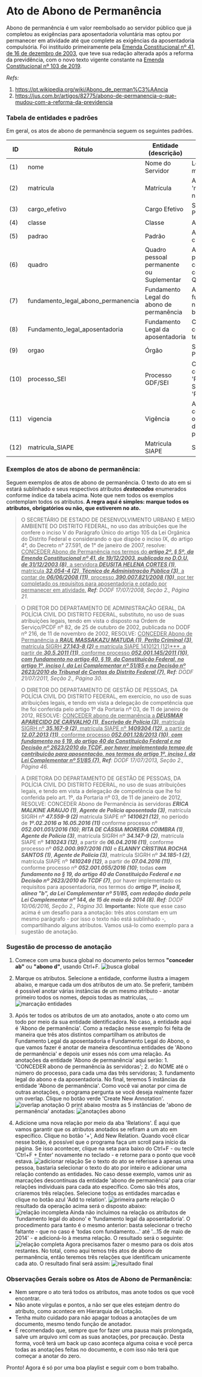 # Ato de Abono de Permanência

[//]: # (Paleta de cores usada nos destaques dos exemplos obtida em http://tsitsul.in/blog/coloropt/)

[//]: # (Atributos extras encontrados durante a elaboração desse doc: CARREIRA e ETAPA)

Abono de permanência é um valor reembolsado ao servidor público que já completou as exigências para aposentadoria voluntária mas optou por permanecer em atividade até que complete as exigências da aposentadoria compulsória. Foi instituído primeiramente pela <a href="http://www.planalto.gov.br/ccivil_03/constituicao/emendas/emc/emc41.htm">Emenda Constitucional nº 41, de 16 de dezembro de 2003</a>, que teve sua redação alterada após a reforma da previdência, com o novo texto vigente constante na <a href="http://www.planalto.gov.br/ccivil_03/constituicao/emendas/emc/emc103.htm">Emenda Constitucional nº 103 de 2019</a>.

_Refs:_
1. <a href="https://pt.wikipedia.org/wiki/Abono_de_perman%C3%AAncia">https://pt.wikipedia.org/wiki/Abono_de_perman%C3%AAncia</a>
2. <a href="https://jus.com.br/artigos/82775/abono-de-permanencia-o-que-mudou-com-a-reforma-da-previdencia">https://jus.com.br/artigos/82775/abono-de-permanencia-o-que-mudou-com-a-reforma-da-previdencia</a>


### Tabela de entidades e padrões
Em geral, os atos de abono de permanência seguem os seguintes padrões.

ID | Rótulo | Entidade (descrição)  | Padrão  
------- | ------- | ------- | -------
(1) | nome | Nome do Servidor | Letras maiúsculas
(2) | matricula| Matrícula | Após 'matrícula n°'
(3) | cargo_efetivo | Cargo Efetivo | Sem Padrão
(4) | classe | Classe | Após cargo
(5) | padrao | Padrão | Após classe
(6) | quadro | Quadro pessoal permanente ou Suplementar | Após padrão, começa com 'do Quadro'
(7) | fundamento_legal_abono_permanencia | Fundamento Legal do abono de permanência | Após 'com fundamento no' ou 'com base no'
(8) | Fundamento_legal_aposentadoria | Fundamento Legal da aposentadoria | Começa com 'nos termos do'
(9) | orgao | Órgão | Sem Padrão
(10)| processo_SEI | Processo GDF/SEI | Começa com 'Processo SEI' ou 'Processo'
(11)| vigencia | Vigência | Após 'a contar de' ou 'a partir de' ou 'no período de'
(12)| matricula_SIAPE | Matricula SIAPE | SIAPE 

### Exemplos de atos de abono de permanência:

Seguem exemplos de atos de abono de permanência. O texto do ato em si estará sublinhado e seus respectivos atributos ***destacados*** enumerados conforme índice da tabela acima. Note que nem todos os exemplos contemplam todos os atributos. **A regra aqui é simples: marque todos os atributos, obrigatórios ou não, que estiverem no ato.**

> O SECRETÁRIO DE ESTADO DE DESENVOLVIMENTO URBANO E MEIO AMBIENTE DO DISTRITO FEDERAL, no uso das atribuições que lhe confere o inciso V do Parágrafo Único do artigo 105 da Lei Orgânica do Distrito Federal e considerando o que dispõe o inciso IX, do artigo 4°, do Decreto n° 27.591, de 1° de janeiro de 2007, resolve:
<ins>CONCEDER Abono de Permanência nos termos do ***artigo 2º, § 5º, da Emenda Constitucional nº 41, de 19/12/2003, publicada no D.O.U. de 31/12/2003 (8)***, a servidora ***DEUSITA HELENA CORTES (1)***, matrícula ***32.054-4 (2)***, ***Técnico de Administração Pública (3)***, a contar de ***06/06/2008 (11)***, processo ***390.007.821/2008 (10)***, por ter completado os requisitos para aposentadoria e optado por permanecer em atividade.</ins>
_**Ref**: DODF 17/07/2008, Seção 2., Página 21._



> O DIRETOR DO DEPARTAMENTO DE ADMINISTRAÇÃO GERAL, DA POLÍCIA CIVIL DO DISTRITO FEDERAL, substituto, no uso de suas atribuições legais, tendo em vista o disposto na Ordem de Serviço/PCDF nº 82, de 25 de outubro de 2002, publicada no DODF nº 216, de 11 de novembro de 2002, RESOLVE:
<ins>CONCEDER Abono de Permanência a ***RAUL MASSAKAZU MATUDA (1)***, ***Perito Criminal (3)***, matrícula SIGRH ***27.143-8 (2)*** e matrícula SIAPE 1410121 (12)***, a partir de ***30.5.2011 (11)***, conforme processo ***052.001.145/2011 (10)***, ***com fundamento no artigo 40, § 19, da Constituição Federal, no artigo 1º, inciso I, da Lei Complementar nº 51/85 e na Decisão nº 2623/2010 do Tribunal de Contas do Distrito Federal (7)***.</ins>
_**Ref**: DODF 21/07/2011, Seção 2., Página 30._

> O DIRETOR DO DEPARTAMENTO DE GESTÃO DE PESSOAS, DA POLÍCIA CIVIL DO DISTRITO FEDERAL, em exercício, no uso de suas atribuições legais, e tendo em vista a delegação de competência que lhe foi conferida pelo artigo 1º da Portaria nº 03, de 11 de janeiro de 2012, RESOLVE:
<ins>CONCEDER abono de permanência a ***DEUSMAR APARECIDO DE CARVALHO (1)***, ***Escrivão de Polícia (3)***, matrícula SIGRH nº ***35.167-9 (2)***, matrícula SIAPE nº ***1409304 (12)***, a partir de ***12.07.2013 (11)***, conforme processo ***052.001.128/2013 (10)***, ***com fundamento no § 19, do artigo 40 da Constituição Federal e na Decisão nº 2623/2010 do TCDF, por haver implementado tempo de contribuição para aposentação, nos termos do artigo 1º, inciso I, da Lei Complementar nº 51/85 (7)***.</ins>
_**Ref**: DODF 17/07/2013, Seção 2., Página 46._



> A DIRETORA DO DEPARTAMENTO DE GESTÃO DE PESSOAS, DA POLÍCIA CIVIL DO DISTRITO FEDERAL, no uso de suas atribuições legais, e tendo em vista a delegação de competência que lhe foi conferida pelo art. 1º, da Portaria nº 03, de 11 de janeiro de 2012, RESOLVE:
CONCEDER Abono de Permanência às servidoras ***ERICA MALKINE ARAUJO (1)***, ***Agente de Polícia aposentada (3)***, matrícula SIGRH nº ***47.559-9 (2)*** matrícula SIAPE nº ***1410621 (12)***, no período de ***1º.02.2016 a 16.05.2016 (11)*** conforme processo nº ***052.001.051/2016 (10)***; ***RITA DE CÁSSIA MOREIRA COIMBRA (1)***, ***Agente de Polícia (3)***, matrícula SIGRH nº ***34.147-9 (2)***, matrícula SIAPE nº ***1410243 (12)***, a partir de ***06.04.2016 (11)***, conforme processo nº ***052.000.997/2016 (10)*** e ***ELANNY CRISTINA ROCHA SANTOS (1)***, ***Agente de Polícia (3)***, matrícula SIGRH nº ***34.185-1 (2)***, matrícula SIAPE nº ***1410249 (12)***, a partir de ***07.04.2016 (11)***, conforme processo nº ***052.001.055/2016 (10)***; todas ***com fundamento no § 19, do artigo 40 da Constituição Federal e na Decisão nº 2623/2010 do TCDF (7)***, por haver implementado os requisitos para aposentadoria, nos termos do ***artigo 1º, inciso II, alínea "b", da Lei Complementar nº 51/85, com redação dada pela Lei Complementar nº 144, de 15 de maio de 2014 (8)***.
_**Ref**: DODF 10/06/2016, Seção 2., Página 30._
**Importante:** Note que esse caso acima é um desafio para a anotação: três atos constam em um mesmo parágrafo - por isso o texto não está sublinhado -, compartilhando alguns atributos. Vamos usá-lo como exemplo para a sugestão de anotação.

### Sugestão de processo de anotação

1. Comece com uma busca global no documento pelos termos **"conceder ab"** ou **"abono d"**, usando Ctrl+F.
![busca global](abono_perm1.png "busca global")

2. Marque os atributos. Selecione a entidade, conforme ilustra a imagem abaixo, e marque cada um dos atributos de um ato. Se preferir, também é possível anotar várias instâncias de um mesmo atributo - anotar primeiro todos os nomes, depois todas as matrículas, ...
![marcação entidades](abono_perm2.png "marcação entidades")

3. Após ter todos os atributos de um ato anotados, anote o ato como um todo por meio da sua entidade identificadora. No caso, a entidade aqui é 'Abono de permanência'. Como a redação nesse exemplo foi feita de maneira que três atos distintos compartilham os atributos de Fundamento Legal da aposentadoria e Fundamento Legal do Abono, o que vamos fazer é anotar de maneira descontínua entidades de 'Abono de permanência' e depois unir esses nós com uma relação. As anotações da entidade 'Abono de permanência' aqui serão: 1. 'CONCEDER abono de permanência às servidoras'; 2. do NOME até o número do processo, para cada uma das três servidoras; 3. fundamento legal do abono e da aposentadoria. No final, teremos 5 instâncias da entidade 'Abono de permanência'. Como você vai anotar por cima de outras anotações, o programa pergunta se você deseja realmente fazer um overlap. Clique no botão verde 'Create New Annotation'.
![overlap anotação](abono_perm3.png "overlap anotação")
O print abaixo mostra as 5 instâncias de 'abono de permanência' anotadas:
![anotações abono](abono_perm4.png "anotações abono")

4. Adicione uma nova relação por meio da aba 'Relations'. É aqui que vamos garantir que os atributos anotados se refiram a um ato em específico. Clique no botão '+', Add New Relation. Quando você clicar nesse botão, é possível que o programa faça um scroll para início da página. Se isso acontecer, clique na seta para baixo do Ctrl+F - ou tecle 'Ctrl+F + Enter' novamente no teclado - e retorne para o ponto que você estava.
![adicionar relação](abono_perm5.png "adicionar relação")
Se o texto do ato se referisse à apenas uma pessoa, bastaria selecionar o texto do ato por inteiro e adicionar uma relação contendo as entidades. No caso desse exemplo, vamos unir as marcações descontínuas da entidade 'abono de permanência' para criar relações individuais para cada ato específico. Como são três atos, criaremos três relações. Selecione todos as entidades marcadas e clique no botão azul 'Add to relation'.
![primeira parte relação](abono_perm6.png "primeira parte relação")
O resultado da operação acima será o disposto abaixo:
![relação incompleta](abono_perm7.png "relação incompleta")
Ainda não incluímos na relação os atributos de 'fundamento legal do abono' e 'fundamento legal da aposentadoria'. O procedimento para tanto é o mesmo anterior: basta selecionar o trecho faltante - que no caso é 'todas com fundamento...' até '...15 de maio de 2014' - e adicioná-lo à mesma relação. O resultado será o seguinte:
![relação completa](abono_perm8.png "relação completa")
Agora precisamos fazer o mesmo para os dois atos restantes. No total, como aqui temos três atos de abono de permanência, então teremos três relações que identificam unicamente cada ato. O resultado final será assim:
![resultado final](abono_perm9.png "resultado final")


### Observações Gerais sobre os Atos de Abono de Permanência:

* Nem sempre o ato terá todos os atributos, mas anote todos os que você encontrar.  
* Não anote vírgulas e pontos, a não ser que eles estejam dentro do atributo, como acontece em Hierarquia de Lotação.  
* Tenha muito cuidado para não apagar todoas a anotações de um documento, mesmo tendo função de anotador.
* É recomendado que, sempre que for fazer uma pausa mais prolongada, salve um arquivo xml com as suas anotações, por precaução. Desta forma, você terá um back up caso aconteça alguma coisa e você perca todas as anotações feitas no documento, e com isso não terá que começar a anotar do zero.



Pronto! Agora é só por uma boa playlist e seguir com o bom trabalho.
